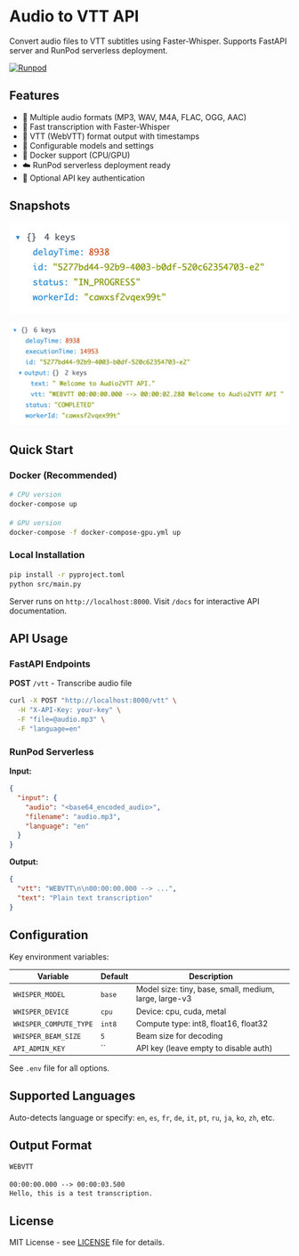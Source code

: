 # Audio to VTT API

Convert audio files to VTT subtitles using Faster-Whisper. Supports FastAPI server and RunPod serverless deployment.

[![Runpod](https://api.runpod.io/badge/garylab/audio2vtt)](https://console.runpod.io/hub/garylab/audio2vtt)

## Features

- 🎵 Multiple audio formats (MP3, WAV, M4A, FLAC, OGG, AAC)
- 🚀 Fast transcription with Faster-Whisper
- 📝 VTT (WebVTT) format output with timestamps
- 🔧 Configurable models and settings
- 🐳 Docker support (CPU/GPU)
- ☁️ RunPod serverless deployment ready
- 🔐 Optional API key authentication


## Snapshots
![](images/In-progress.png)

![](images/Result.png)

## Quick Start

### Docker (Recommended)

```bash
# CPU version
docker-compose up

# GPU version
docker-compose -f docker-compose-gpu.yml up
```

### Local Installation

```bash
pip install -r pyproject.toml
python src/main.py
```

Server runs on `http://localhost:8000`. Visit `/docs` for interactive API documentation.

## API Usage

### FastAPI Endpoints

**POST** `/vtt` - Transcribe audio file
```bash
curl -X POST "http://localhost:8000/vtt" \
  -H "X-API-Key: your-key" \
  -F "file=@audio.mp3" \
  -F "language=en"
```

### RunPod Serverless

**Input:**
```json
{
  "input": {
    "audio": "<base64_encoded_audio>",
    "filename": "audio.mp3",
    "language": "en"
  }
}
```

**Output:**
```json
{
  "vtt": "WEBVTT\n\n00:00:00.000 --> ...",
  "text": "Plain text transcription"
}
```

## Configuration

Key environment variables:

| Variable | Default | Description |
|----------|---------|-------------|
| `WHISPER_MODEL` | `base` | Model size: tiny, base, small, medium, large, large-v3 |
| `WHISPER_DEVICE` | `cpu` | Device: cpu, cuda, metal |
| `WHISPER_COMPUTE_TYPE` | `int8` | Compute type: int8, float16, float32 |
| `WHISPER_BEAM_SIZE` | `5` | Beam size for decoding |
| `API_ADMIN_KEY` | `` | API key (leave empty to disable auth) |

See `.env` file for all options.

## Supported Languages

Auto-detects language or specify: `en`, `es`, `fr`, `de`, `it`, `pt`, `ru`, `ja`, `ko`, `zh`, etc.

## Output Format

```
WEBVTT

00:00:00.000 --> 00:00:03.500
Hello, this is a test transcription.
```

## License

MIT License - see [LICENSE](LICENSE) file for details.
